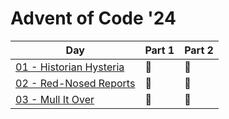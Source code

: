 # Advent of Code '24

| Day | Part 1 | Part 2 |
| --- | ------ | ------ |
| [01 - Historian Hysteria](https://adventofcode.com/2024/day/1)  | 🌟 | 🌟 |
| [02 - Red-Nosed Reports](https://adventofcode.com/2024/day/2) | 🌟 | 🌟 |
| [03 - Mull It Over](https://adventofcode.com/2024/day/3) | 🌟 | 🌟 |